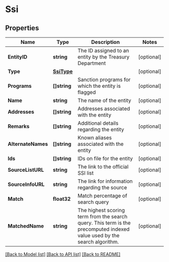 # Ssi

## Properties

Name | Type | Description | Notes
------------ | ------------- | ------------- | -------------
**EntityID** | **string** | The ID assigned to an entity by the Treasury Department | [optional] 
**Type** | [**SsiType**](SsiType.md) |  | [optional] 
**Programs** | **[]string** | Sanction programs for which the entity is flagged | [optional] 
**Name** | **string** | The name of the entity | [optional] 
**Addresses** | **[]string** | Addresses associated with the entity | [optional] 
**Remarks** | **[]string** | Additional details regarding the entity | [optional] 
**AlternateNames** | **[]string** | Known aliases associated with the entity | [optional] 
**Ids** | **[]string** | IDs on file for the entity | [optional] 
**SourceListURL** | **string** | The link to the official SSI list | [optional] 
**SourceInfoURL** | **string** | The link for information regarding the source | [optional] 
**Match** | **float32** | Match percentage of search query | [optional] 
**MatchedName** | **string** | The highest scoring term from the search query. This term is the precomputed indexed value used by the search algorithm. | [optional] 

[[Back to Model list]](../README.md#documentation-for-models) [[Back to API list]](../README.md#documentation-for-api-endpoints) [[Back to README]](../README.md)


